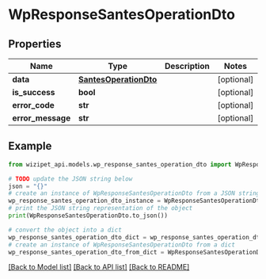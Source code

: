 # WpResponseSantesOperationDto


## Properties

Name | Type | Description | Notes
------------ | ------------- | ------------- | -------------
**data** | [**SantesOperationDto**](SantesOperationDto.md) |  | [optional] 
**is_success** | **bool** |  | [optional] 
**error_code** | **str** |  | [optional] 
**error_message** | **str** |  | [optional] 

## Example

```python
from wizipet_api.models.wp_response_santes_operation_dto import WpResponseSantesOperationDto

# TODO update the JSON string below
json = "{}"
# create an instance of WpResponseSantesOperationDto from a JSON string
wp_response_santes_operation_dto_instance = WpResponseSantesOperationDto.from_json(json)
# print the JSON string representation of the object
print(WpResponseSantesOperationDto.to_json())

# convert the object into a dict
wp_response_santes_operation_dto_dict = wp_response_santes_operation_dto_instance.to_dict()
# create an instance of WpResponseSantesOperationDto from a dict
wp_response_santes_operation_dto_from_dict = WpResponseSantesOperationDto.from_dict(wp_response_santes_operation_dto_dict)
```
[[Back to Model list]](../README.md#documentation-for-models) [[Back to API list]](../README.md#documentation-for-api-endpoints) [[Back to README]](../README.md)


